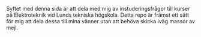 Syftet med denna sida är att dela med mig av instuderingsfrågor till kurser på Elektroteknik vid Lunds tekniska högskola. Detta repo är främst ett sätt för mig att dela dessa till mina vänner utan att behöva skicka iväg massor av mejl. 
